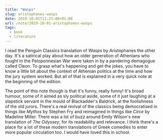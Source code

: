 ```yaml
---
title: "Wasps"
slug: aristophanes-wasps
date: 2019-10-01T11:23:00+01:00
url: /note/2019-10-01-aristophanes-wasps
tags:
  - book
  - literature
---
```


I read the Penguin Classics translation of _Wasps_ by Aristophanes the other day. It's a satirical play about how an older generation of Athenians who fought in the Peloponnesian War were taken in by a pandering demagogue called Cleon. To grasp what's happening and get the jokes, you have to know a little bit about the context of Athenian politics at the time and how the jury system worked. But all of that is explained in a very quick note at the beginning of the edition.

The point of this note though is that it's funny, really funny! It's broad humour, some of it aimed as sly political aside, some of it just laughing at a slapstick servant in the mould of Blackadder's Baldrick, at the foolishness of the old jurors. There's a real revival of the classics being democratised in things like _Mythos_ by Stephen Fry and reimagined in things like _Circe_ by Madeline Miller. There was a lot of buzz around Emily Wilson's new translation of _The Odyssey_, for its readability and relevance. I think there's a place for a lot of these modern translations of Greek comedies to enter more popular circulation too. I would have loved this in school.
